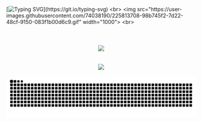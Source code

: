 
[![Typing SVG](https://readme-typing-svg.herokuapp.com?size=30&lines=Touch+some+grass.)](https://git.io/typing-svg)
<br>
<img src="https://user-images.githubusercontent.com/74038190/225813708-98b745f2-7d22-48cf-9150-083f1b00d6c9.gif" width="1000">
<br>
###
<div align="center">
<br clear="both">
</div>
<p align="center">
  <a align="center" href="https://skillicons.dev">
    <img src="https://skillicons.dev/icons?i=bash,blender,bootstrap,c,cpp,css,dart,express,figma,firebase,flutter,git,github,html,java,js,jquery,linux,mongodb,mysql,npm,nextjs,nodejs,ps,php,postman,py,react,redux,replit,tailwind,ubuntu,vite,vscode" />
  </a>
</p>



<div align="center">
    <br/>
    <img src="https://github-readme-stats.vercel.app/api/top-langs/?username=kstubhieeee&theme=gotham&hide_border=false&include_all_commits=true&count_private=true&layout=compact" />
    <br/>
</div>



![Snake animation](https://raw.githubusercontent.com/kstubhieeee/kstubhieeee/output/github-contribution-grid-snake-dark.svg)
